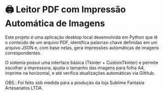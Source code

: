 # 🖨️ Leitor PDF com Impressão Automática de Imagens

Este projeto é uma aplicação desktop local desenvolvida em Python que lê o conteúdo de um arquivo PDF, identifica palavras-chave definidas em um arquivo JSON e, com base nelas, gera impressões automáticas de imagens correspondentes.

O sistema possui uma interface básica (Tkinter + CustomTkinter) e permite escolher a impressora, ajusta o tamanho das imagens para folha A4, imprime na horizontal, e até verifica atualizações automáticas via GitHub.

OBS.: Foi feito sob medida para a produção da loja Sublime Fantasia Artesanatos LTDA.



